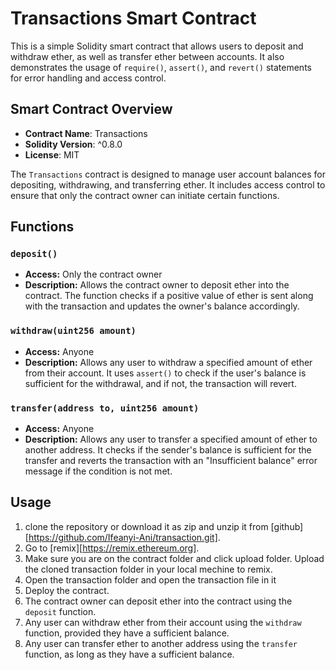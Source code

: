# Transactions Smart Contract

This is a simple Solidity smart contract that allows users to deposit and withdraw ether, as well as transfer ether between accounts. It also demonstrates the usage of `require()`, `assert()`, and `revert()` statements for error handling and access control.

## Smart Contract Overview

- **Contract Name**: Transactions
- **Solidity Version**: ^0.8.0
- **License**: MIT

The `Transactions` contract is designed to manage user account balances for depositing, withdrawing, and transferring ether. It includes access control to ensure that only the contract owner can initiate certain functions.

## Functions

### `deposit()`

- **Access:** Only the contract owner
- **Description:** Allows the contract owner to deposit ether into the contract. The function checks if a positive value of ether is sent along with the transaction and updates the owner's balance accordingly.

### `withdraw(uint256 amount)`

- **Access:** Anyone
- **Description:** Allows any user to withdraw a specified amount of ether from their account. It uses `assert()` to check if the user's balance is sufficient for the withdrawal, and if not, the transaction will revert.

### `transfer(address to, uint256 amount)`

- **Access:** Anyone
- **Description:** Allows any user to transfer a specified amount of ether to another address. It checks if the sender's balance is sufficient for the transfer and reverts the transaction with an "Insufficient balance" error message if the condition is not met.

## Usage

1. clone the repository or download it as zip and unzip it from [github][https://github.com/Ifeanyi-Ani/transaction.git].
2. Go to [remix][https://remix.ethereum.org].
3. Make sure you are on the contract folder and click upload folder. Upload the cloned transaction folder in your local mechine to remix.
4. Open the transaction folder and open the transaction file in it
5. Deploy the contract.
6. The contract owner can deposit ether into the contract using the `deposit` function.
7. Any user can withdraw ether from their account using the `withdraw` function, provided they have a sufficient balance.
8. Any user can transfer ether to another address using the `transfer` function, as long as they have a sufficient balance.

